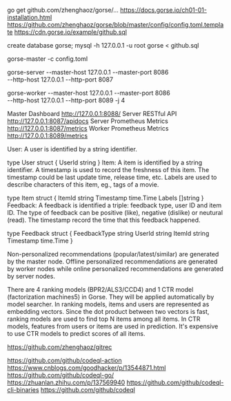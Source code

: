 go get github.com/zhenghaoz/gorse/...
https://docs.gorse.io/ch01-01-installation.html
https://github.com/zhenghaoz/gorse/blob/master/config/config.toml.template
https://cdn.gorse.io/example/github.sql

create database gorse;
mysql -h 127.0.0.1 -u root gorse < github.sql

gorse-master -c config.toml

gorse-server --master-host 127.0.0.1 --master-port 8086 \
    --http-host 127.0.0.1 --http-port 8087
    
gorse-worker --master-host 127.0.0.1 --master-port 8086 \
    --http-host 127.0.0.1 --http-port 8089 -j 4
    
 Master Dashboard	http://127.0.0.1:8088/
Server RESTful API	http://127.0.0.1:8087/apidocs
Server Prometheus Metrics	http://127.0.0.1:8087/metrics
Worker Prometheus Metrics	http://127.0.0.1:8089/metrics


User: A user is identified by a string identifier.

type User struct {
    UserId    string
}
Item: A item is identified by a string identifier. A timestamp is used to record the freshness of this item. The timestamp could be last update time, release time, etc. Labels are used to describe characters of this item, eg., tags of a movie.

type Item struct {
    ItemId    string
    Timestamp time.Time
    Labels    []string
}
Feedback: A feedback is identified a triple: feedback type, user ID and item ID. The type of feedback can be positive (like), negative (dislike) or neutural (read). The timestamp record the time that this feedback happened.

type Feedback struct {
    FeedbackType string
    UserId       string
    ItemId       string
    Timestamp   time.Time
}

Non-personalized recommendations (popular/latest/similar) are generated by the master node. Offline personalized recommendations are generated by worker nodes while online personalized recommendations are generated by server nodes.


There are 4 ranking models (BPR2/ALS3/CCD4) and 1 CTR model (factorization machines5) in Gorse. They will be applied automatically by model searcher. In ranking models, items and users are represented as embedding vectors. Since the dot product between two vectors is fast, ranking models are used to find top N items among all items. In CTR models, features from users or items are used in prediction. It's expensive to use CTR models to predict scores of all items.


https://github.com/zhenghaoz/gitrec


https://github.com/github/codeql-action
https://www.cnblogs.com/goodhacker/p/13544871.html
https://github.com/github/codeql-go/
https://zhuanlan.zhihu.com/p/137569940
https://github.com/github/codeql-cli-binaries
https://github.com/github/codeql
